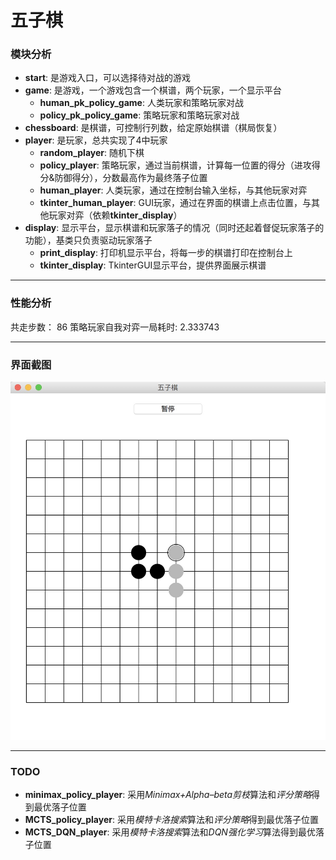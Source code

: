 # 五子棋

### 模块分析
- **start**: 是游戏入口，可以选择待对战的游戏
- **game**: 是游戏，一个游戏包含一个棋谱，两个玩家，一个显示平台
   - **human_pk_policy_game**: 人类玩家和策略玩家对战
   - **policy_pk_policy_game**: 策略玩家和策略玩家对战
- **chessboard**: 是棋谱，可控制行列数，给定原始棋谱（棋局恢复）
- **player**: 是玩家，总共实现了4中玩家
   - **random_player**: 随机下棋
   - **policy_player**: 策略玩家，通过当前棋谱，计算每一位置的得分（进攻得分&防御得分），分数最高作为最终落子位置
   - **human_player**: 人类玩家，通过在控制台输入坐标，与其他玩家对弈
   - **tkinter_human_player**: GUI玩家，通过在界面的棋谱上点击位置，与其他玩家对弈（依赖**tkinter_display**）
- **display**: 显示平台，显示棋谱和玩家落子的情况（同时还起着督促玩家落子的功能），基类只负责驱动玩家落子
   - **print_display**: 打印机显示平台，将每一步的棋谱打印在控制台上
   - **tkinter_display**: TkinterGUI显示平台，提供界面展示棋谱

---
### 性能分析
共走步数： 86
策略玩家自我对弈一局耗时:  2.333743

---
### 界面截图
![](./screenshots.jpg '界面截图')

---
### TODO
- **minimax_policy_player**: 采用*Minimax+Alpha–beta剪枝*算法和*评分策略*得到最优落子位置
- **MCTS_policy_player**: 采用*模特卡洛搜索*算法和*评分策略*得到最优落子位置
- **MCTS_DQN_player**: 采用*模特卡洛搜索*算法和*DQN强化学习*算法得到最优落子位置
